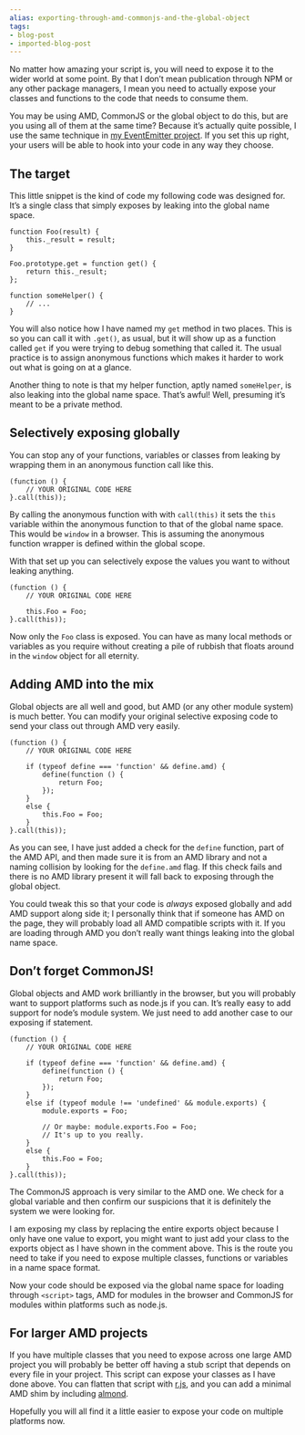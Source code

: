 ```yaml
---
alias: exporting-through-amd-commonjs-and-the-global-object
tags:
- blog-post
- imported-blog-post
---
```



No matter how amazing your script is, you will need to expose it to the wider world at some point. By that I don’t mean publication through NPM or any other package managers, I mean you need to actually expose your classes and functions to the code that needs to consume them.

You may be using AMD, CommonJS or the global object to do this, but are you using all of them at the same time? Because it’s actually quite possible, I use the same technique in [my EventEmitter project](https://github.com/Wolfy87/EventEmitter/blob/ae0c5099bd8f08a61f70a0ebc39b32a2ce52ddb0/EventEmitter.js#L425-L436). If you set this up right, your users will be able to hook into your code in any way they choose.

## The target

This little snippet is the kind of code my following code was designed for. It’s a single class that simply exposes by leaking into the global name space.

```
function Foo(result) {
    this._result = result;
}

Foo.prototype.get = function get() {
    return this._result;
};

function someHelper() {
    // ...
}
```

You will also notice how I have named my `get` method in two places. This is so you can call it with `.get()`, as usual, but it will show up as a function called `get` if you were trying to debug something that called it. The usual practice is to assign anonymous functions which makes it harder to work out what is going on at a glance.

Another thing to note is that my helper function, aptly named `someHelper`, is also leaking into the global name space. That’s awful! Well, presuming it’s meant to be a private method.

## Selectively exposing globally

You can stop any of your functions, variables or classes from leaking by wrapping them in an anonymous function call like this.

```
(function () {
    // YOUR ORIGINAL CODE HERE
}.call(this));
```

By calling the anonymous function with with `call(this)` it sets the `this` variable within the anonymous function to that of the global name space. This would be `window` in a browser. This is assuming the anonymous function wrapper is defined within the global scope.

With that set up you can selectively expose the values you want to without leaking anything.

```
(function () {
    // YOUR ORIGINAL CODE HERE

    this.Foo = Foo;
}.call(this));
```

Now only the `Foo` class is exposed. You can have as many local methods or variables as you require without creating a pile of rubbish that floats around in the `window` object for all eternity.

## Adding AMD into the mix

Global objects are all well and good, but AMD (or any other module system) is much better. You can modify your original selective exposing code to send your class out through AMD very easily.

```
(function () {
    // YOUR ORIGINAL CODE HERE

    if (typeof define === 'function' && define.amd) {
        define(function () {
            return Foo;
        });
    }
    else {
        this.Foo = Foo;
    }
}.call(this));
```

As you can see, I have just added a check for the `define` function, part of the AMD API, and then made sure it is from an AMD library and not a naming collision by looking for the `define.amd` flag. If this check fails and there is no AMD library present it will fall back to exposing through the global object.

You could tweak this so that your code is _always_ exposed globally and add AMD support along side it; I personally think that if someone has AMD on the page, they will probably load all AMD compatible scripts with it. If you are loading through AMD you don’t really want things leaking into the global name space.

## Don’t forget CommonJS!

Global objects and AMD work brilliantly in the browser, but you will probably want to support platforms such as node.js if you can. It’s really easy to add support for node’s module system. We just need to add another case to our exposing if statement.

```
(function () {
    // YOUR ORIGINAL CODE HERE

    if (typeof define === 'function' && define.amd) {
        define(function () {
            return Foo;
        });
    }
    else if (typeof module !== 'undefined' && module.exports) {
        module.exports = Foo;

        // Or maybe: module.exports.Foo = Foo;
        // It's up to you really.
    }
    else {
        this.Foo = Foo;
    }
}.call(this));
```

The CommonJS approach is very similar to the AMD one. We check for a global variable and then confirm our suspicions that it is definitely the system we were looking for.

I am exposing my class by replacing the entire exports object because I only have one value to export, you might want to just add your class to the exports object as I have shown in the comment above. This is the route you need to take if you need to expose multiple classes, functions or variables in a name space format.

Now your code should be exposed via the global name space for loading through `<script>` tags, AMD for modules in the browser and CommonJS for modules within platforms such as node.js.

## For larger AMD projects

If you have multiple classes that you need to expose across one large AMD project you will probably be better off having a stub script that depends on every file in your project. This script can expose your classes as I have done above. You can flatten that script with [r.js](http://requirejs.org/docs/optimization.html), and you can add a minimal AMD shim by including [almond](https://github.com/jrburke/almond).

Hopefully you will all find it a little easier to expose your code on multiple platforms now.
